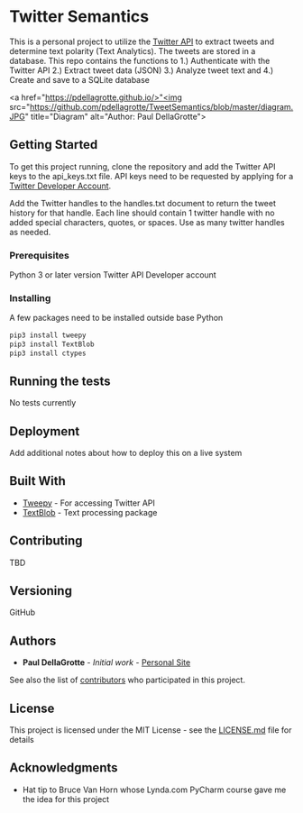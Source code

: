 # Twitter Semantics

This is a personal project to utilize the [Twitter API](https://developer.twitter.com/en/docs.html/) to extract tweets
and determine text polarity (Text Analytics). The tweets are stored in a database. This repo contains the
functions to 1.) Authenticate with the Twitter API 2.) Extract tweet data (JSON) 3.) Analyze tweet text and 4.) Create
and save to a SQLite database

<a href="https://pdellagrotte.github.io/>"<img src="https://github.com/pdellagrotte/TweetSemantics/blob/master/diagram.JPG" title="Diagram" alt="Author: Paul DellaGrotte"></a>

## Getting Started

To get this project running, clone the repository and add the Twitter API keys to the api_keys.txt file. API keys need
to be requested by applying for a [Twitter Developer Account](https://developer.twitter.com/en/apply-for-access).

Add the Twitter handles to the handles.txt document to return the tweet history for that handle. Each line should
contain 1 twitter handle with no added special characters, quotes, or spaces. Use as many twitter handles as needed.

### Prerequisites

Python 3 or later version
Twitter API Developer account

### Installing

A few packages need to be installed outside base Python

```
pip3 install tweepy
pip3 install TextBlob
pip3 install ctypes
```


## Running the tests
No tests currently

## Deployment

Add additional notes about how to deploy this on a live system

## Built With

* [Tweepy](http://www.tweepy.org/) - For accessing Twitter API
* [TextBlob](https://textblob.readthedocs.io/en/dev/) - Text processing package

## Contributing

TBD

## Versioning

GitHub

## Authors

* **Paul DellaGrotte** - *Initial work* - [Personal Site](https://pdellagrotte.github.io/)

See also the list of [contributors](https://github.com/pdellagrotte/TweetSemantics/contributors) 
who participated in this project.

## License

This project is licensed under the MIT License - see the [LICENSE.md](LICENSE.md) file for details

## Acknowledgments

* Hat tip to Bruce Van Horn whose Lynda.com PyCharm course gave me the idea for this project